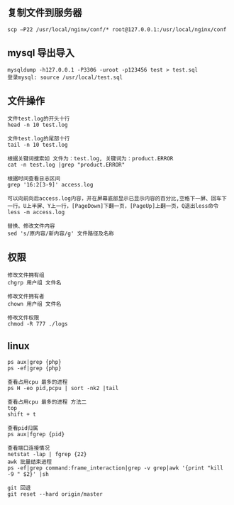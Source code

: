 ## 复制文件到服务器 
    scp —P22 /usr/local/nginx/conf/* root@127.0.0.1:/usr/local/nginx/conf

## mysql 导出导入
    mysqldump -h127.0.0.1 -P3306 -uroot -p123456 test > test.sql
    登录mysql: source /usr/local/test.sql

## 文件操作
    文件test.log的开头十行
    head -n 10 test.log

    文件test.log的尾部十行
    tail -n 10 test.log

    根据关键词搜索如 文件为：test.log, 关键词为：product.ERROR
    cat -n test.log |grep "product.ERROR"

    根据时间查看日志区间
    grep '16:2[3-9]' access.log
    
    可以向前向后access.log内容，并在屏幕底部显示已显示内容的百分比,空格下一屏、回车下一行。U上半屏、Y上一行，[PageDown]下翻一页，[PageUp]上翻一页，Q退出less命令
    less -m access.log

    替换、修改文件内容
    sed 's/原内容/新内容/g' 文件路径及名称

## 权限
    修改文件拥有组
    chgrp 用户组 文件名

    修改文件拥有者
    chown 用户组 文件名

    修改文件权限
    chmod -R 777 ./logs

## linux
    ps aux|grep {php}
    ps -ef|grep {php}
    
    查看占用cpu 最多的进程
    ps H -eo pid,pcpu | sort -nk2 |tail
    
    查看占用cpu 最多的进程 方法二
    top
    shift + t

    查看pid归属
    ps aux|fgrep {pid}

    查看端口连接情况
    netstat -lap | fgrep {22}
	awk 批量结束进程
	ps -ef|grep command:frame_interaction|grep -v grep|awk '{print "kill -9 " $2}' |sh

	git 回退
	git reset --hard origin/master

